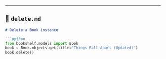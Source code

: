 
---

## 📄 `delete.md`

```markdown
# Delete a Book instance

```python
from bookshelf.models import Book
book = Book.objects.get(title="Things Fall Apart (Updated)")
book.delete()
